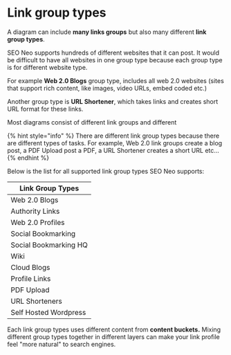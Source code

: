 # Link group types

A diagram can include **many links groups** but also many different **link group types**.

SEO Neo supports hundreds of different websites that it can post. It would be difficult to have all websites in one group type because each group type is for different website type.

For example **Web 2.0 Blogs** group type, includes all web 2.0 websites (sites that support rich content, like images, video URLs, embed coded etc.)

Another group type is **URL Shortener**, which takes links and creates short URL format for these links.

Most diagrams consist of different link groups and different&#x20;

{% hint style="info" %}
There are different link group types because there are different types of tasks. For example, Web 2.0 link groups create a blog post, a PDF Upload post a PDF, a URL Shortener creates a short URL etc...
{% endhint %}

Below is the list for all supported link group types SEO Neo supports:

| Link Group Types      |
| --------------------- |
| Web 2.0 Blogs         |
| Authority Links       |
| Web 2.0 Profiles      |
| Social Bookmarking    |
| Social Bookmarking HQ |
| Wiki                  |
| Cloud Blogs           |
| Profile Links         |
| PDF Upload            |
| URL Shorteners        |
| Self Hosted Wordpress |

Each link group types uses different content from **content buckets.** Mixing different group types together in different layers can make your link profile feel "more natural" to search engines.
